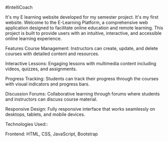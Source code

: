 #IntelliCoach


It's my E learning website developed for my semester project. It's my first website. 
Welcome to the E-Learning Platform, a comprehensive web application designed to facilitate online education and remote learning. This project is built to provide users with an intuitive, interactive, and accessible online learning experience.

Features
Course Management: Instructors can create, update, and delete courses with detailed content and resources.

Interactive Lessons: Engaging lessons with multimedia content including videos, quizzes, and assignments.

Progress Tracking: Students can track their progress through the courses with visual indicators and progress bars.

Discussion Forums: Collaborative learning through forums where students and instructors can discuss course material.

Responsive Design: Fully responsive interface that works seamlessly on desktops, tablets, and mobile devices.


Technologies Used::

Frontend: HTML, CSS, JavaScript, Bootstrap
